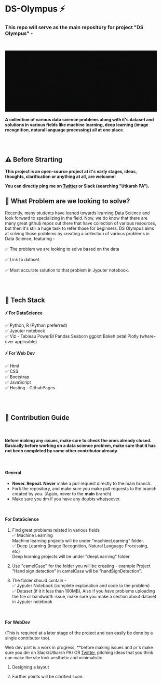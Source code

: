 # DS-Olympus ⚡️
### This repo will serve as the main repository for project "DS Olympus" - 
<br>

![image](forReadme/intro.gif)

**A collection of various data science problems along with it's dataset and solutions in various fields like machine learning, deep learning (image recognition, natural language processing) all at one place**. 

<br>
<br>


## ⚠️ Before Strarting 

**This project is an open-source project at it's early stages, ideas, thoughts, clarification or anything at all, are welcome!**

**You can directly ping me on [Twitter](https://twitter.com/TweetsZeus) or Slack (searching "Utkarsh PA").** 


## 🚩 What Problem are we looking to solve? 
Recently, many students have leaned towards learning Data Science and look forward to specializing in the field. Now, we do know that there are many great github repos out there that have collection of various resources, but then it's still a huge task to refer those for beginners. DS Olympus aims at solving those problems by creating a collection of various problems in Data Science, featuring -
<Br><br>
✅ The problem we are looking to solve based on the data 
<Br> <br>
✅ Link to dataset. 
<Br> <br>
✅ Most accurate solution to that problem in Jyputer notebook.

<Br>
<Br>

## 🚩 Tech Stack 
#### ⚡️ For DataScience
✅ Python, R (Python preferred) <Br>
✅ Jyputer notebook <Br>
✅ Viz -  Tableau PowerBI Pandas Seaborn ggplot Bokeh petal Plotly (where-ever applicable)<Br>


#### ⚡️ For Web Dev
✅ Html <Br>
✅ CSS <Br> 
✅ Bootstrap <br>
✅ JavaScript <Br>
✅ Hosting - GithubPages <Br>

<br>
<br>

## 🚩 Contribution Guide

<br>

#### Before making any issues, make sure to check the ones already closed. Basically before working on a data science problem, make sure that it has not been completed by some other contributor already. 

<br>

#### General
* **Never. Repeat. Never** make a pull request directly to the main branch. 
* Fork the repository, and make sure you make pull requests to the branch created by you. (Again, never to the **main** branch)
* Make sure you dm if you have any doubts whatsoever.

<br>

#### For DataScience 

1. Find great problems related in various fields <Br>
✅ Machine Learning <br>
Machine learning projects will be under "machineLearning" folder.<br>
✅ Deep Learning (Image Recognition, Natural Language Processing, etc)<br>
Deep learning projects will be under "deepLearning" folder.

2. Use "camelCase" for the folder you will be creating - example Project "Hand sign detection" in camelCase will be "handSignDetection". 

3. The folder should contain - <br>
✅ Jyputer Notebook (complete explanation and code to the problem)<br>
✅ Dataset (if it it less than 100MB), Also if you have problems uploading the file or bandwidth issue, make sure you make a section about dataset in Jyputer notebook <br>


<Br>



#### For WebDev 
(This is required at a later stage of the project and can easily be done by a single contributor too).

Web dev part is a work in progress, **before making issues and pr's make sure you dm on Slack(Utkarsh PA) OR [Twitter](https://twitter.com/TweetsZeus), pitching ideas that you think can make the site look aesthetic and minimalistic. <Br>


1. Designing a layout

2. Further points will be clarified soon. 
